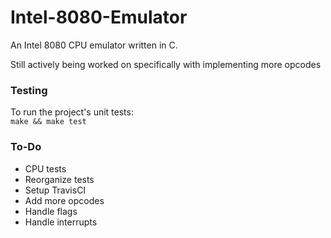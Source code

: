 # Intel-8080-Emulator
An Intel 8080 CPU emulator written in C.  
  
Still actively being worked on specifically with implementing more opcodes  
  
### Testing
To run the project's unit tests:  
`make && make test`    

### To-Do  

- CPU tests  
- Reorganize tests
- Setup TravisCI
- Add more opcodes
- Handle flags
- Handle interrupts
